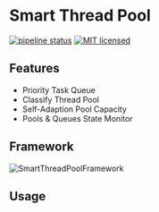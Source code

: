 # Smart Thread Pool

[![pipeline status](https://gitlab.com/leosocy/SmartThreadPool/badges/master/pipeline.svg)](https://gitlab.com/leosocy/SmartThreadPool/commits/master)
[![MIT licensed](https://img.shields.io/badge/license-MIT-green.svg)](https://raw.githubusercontent.com/PalmID/ppic/master/LICENSE)

## Features

- Priority Task Queue
- Classify Thread Pool
- Self-Adaption Pool Capacity
- Pools & Queues State Monitor

## Framework

![SmartThreadPoolFramework](https://user-images.githubusercontent.com/19223292/43686506-e7ae0a60-98f9-11e8-8556-e0f693db9920.jpg)

## Usage

